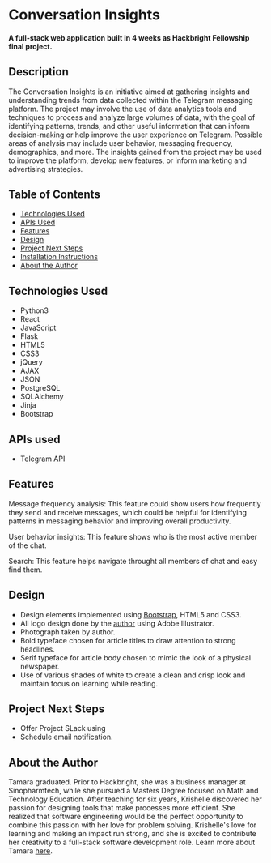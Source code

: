 # Conversation Insights

#### A full-stack web application built in 4 weeks as Hackbright Fellowship final project.

## Description

The Conversation Insights is an initiative aimed at gathering insights and understanding trends from data collected
within the Telegram messaging platform. The project may involve the use of data analytics tools and techniques to
process and analyze large volumes of data, with the goal of identifying patterns, trends, and other useful information
that can inform decision-making or help improve the user experience on Telegram. Possible areas of analysis may include
user behavior, messaging frequency, demographics, and more. The insights gained from the project may be used to improve
the platform, develop new features, or inform marketing and advertising strategies.

## Table of Contents

* [Technologies Used](#technologiesused)
* [APIs Used](#apisused)
* [Features](#features)
* [Design](#design)
* [Project Next Steps](#nextsteps)
* [Installation Instructions](#installation)
* [About the Author](#author)

## <a name="technologiesused"></a>Technologies Used

* Python3
* React
* JavaScript
* Flask
* HTML5
* CSS3
* jQuery
* AJAX
* JSON
* PostgreSQL
* SQLAlchemy
* Jinja
* Bootstrap

## <a name="apisused"></a>APIs used

* Telegram API

## Features

Message frequency analysis: This feature could show users how frequently they send and receive messages, which could be
helpful for identifying patterns in messaging behavior and improving overall productivity.

User behavior insights: This feature shows who is the most active member of the chat.

Search: This feature helps navigate throught all members of chat and easy find them.


## <a name="design"></a>Design

* Design elements implemented using [Bootstrap](http://getbootstrap.com/), HTML5 and CSS3.
* All logo design done by the [author](https://www.linkedin.com/in/khardsonhurley) using Adobe Illustrator.
* Photograph taken by author.
* Bold typeface chosen for article titles to draw attention to strong headlines.
* Serif typeface for article body chosen to mimic the look of a physical newspaper.
* Use of various shades of white to create a clean and crisp look and maintain focus on learning while reading.

## <a name="nextsteps"></a>Project Next Steps

* Offer Project SLack using
* Schedule email notification.

## <a name="author"></a>About the Author

Tamara graduated.
Prior to Hackbright, she was a business manager at Sinopharmtech, while she pursued a
Masters Degree focused on Math and Technology Education.
After teaching for six years, Krishelle discovered her passion for designing tools that make processes more efficient.
She realized that software engineering would be the perfect opportunity to combine this passion with her love for
problem solving. Krishelle's love for learning and making an impact run strong, and she is excited to contribute her
creativity to a full-stack software development role. Learn more about
Tamara [here](https://www.linkedin.com/in/tamara-vashchuk/). 